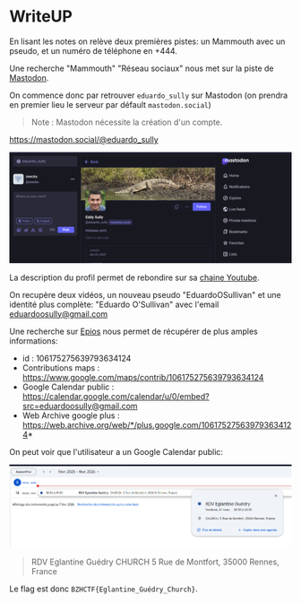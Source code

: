 # WriteUP

En lisant les notes on relève deux premières pistes: un Mammouth avec un pseudo, et un numéro de téléphone en +444.

Une recherche "Mammouth" "Réseau sociaux" nous met sur la piste de [Mastodon](https://joinmastodon.org/fr).

On commence donc par retrouver `eduardo_sully` sur Mastodon (on prendra en premier lieu le serveur par défault `mastodon.social`)

> Note : Mastodon nécessite la création d'un compte.

https://mastodon.social/@eduardo_sully

![screenshot_1.png](screenshot_1.png)

La description du profil permet de rebondire sur sa [chaine Youtube](https://www.youtube.com/channel/UCJvDHjl4KCtbFo6OTAH6lAw).

On recupère deux vidéos, un nouveau pseudo "EduardoOSullivan" et une identité plus complète: "Eduardo O'Sullivan" avec l'email eduardoosully@gmail.com

Une recherche sur [Epios](https://epieos.com/?q=eduardoosully%40gmail.com&t=email) nous permet de récupérer de plus amples informations:

- id : 106175275639793634124
- Contributions maps : https://www.google.com/maps/contrib/106175275639793634124
- Google Calendar public : https://calendar.google.com/calendar/u/0/embed?src=eduardoosully@gmail.com
- Web Archive google plus : https://web.archive.org/web/*/plus.google.com/106175275639793634124*

On peut voir que l'utilisateur a un Google Calendar public:

![calendar.png](calendar.png)


> RDV Eglantine Guédry
> CHURCH
> 5 Rue de Montfort, 35000 Rennes, France

Le flag est donc `BZHCTF{Eglantine_Guédry_Church}`.